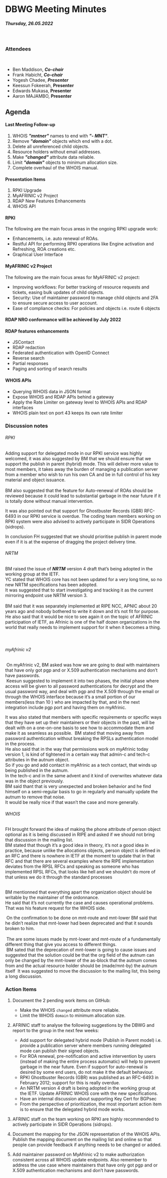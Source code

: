 # DBWG Meeting Minutes
##### Thursday, 26.05.2022
​
​
### **Attendees**
​
* Ben Maddison, **_Co-chair_**
* Frank Habicht, **_Co-chair_**
* Yogesh Chadee, **_Presenter_**
* Keessun Fokeerah, **Presenter**
* Edwards Mukasa, **Presenter**
* Aaron MAJAMBO, **Presenter**
​
## **Agenda**
#### Last Meeting Follow-up
1. WHOIS _**"mntner"**_ names to end with **_"- MNT"_**.
2. Remove _**"domain"**_ objects which end with a dot.
3. Delete all unreferenced child objects.
4. Resource holders without email addresses.
5. Make **_"changed"_** attribute data reliable.
6. Limit **_"domain"_** objects to minimum allocation size.
7. Complete overhaul of the WHOIS manual.
​
#### Presentation Items
1. RPKI Upgrade
2. MyAFRINIC v2 Project
3. RDAP New Features Enhancements
4. WHOIS API

#### **RPKI**
The following are the main focus areas in the ongoing RPKI upgrade work:
* Enhancements, i.e. auto renewal of ROAs.
* Restful API for performing RPKI operations like Engine activation and Refreshing, ROA creations etc.
* Graphical User Interface

#### **MyAFRINIC v2 Project**
The following are the main focus areas for MyAFRINIC v2 project:
* Improving workflows: For better tracking of resource requests and tickets, easing bulk updates of child objects.
* Security:   Use of maintainer password to manage child objects and 2FA to ensure secure access to user account.
* Ease of compliance checks:  For policies and objects i.e. route 6 objects

#### **RDAP NRO conformance will be achieved by July 2022**

#### **RDAP features enhancements**
   * JSContact
   * RDAP redaction
   * Federated authentication with OpenID Connect
   * Reverse search
   * Partial responses
   * Paging and sorting of search results
   
#### **WHOIS APIs** 
* Querying WHOIS data in JSON format
* Expose WHOIS and RDAP APIs behind a gateway
* Apply the Rate Limiter on gateway level to WHOIS APIs and RDAP interfaces
* WHOIS plain text on port 43 keeps its own rate limiter
​
​
### **Discussion notes**
###### RPKI 
Adding support for delegated mode in our RPKI service was highly welcomed, it was also suggested by BM that we should ensure that we support the publish in parent (hybrid) mode.
This will deliver more value to most members, it takes away the burden of managing a publication server from a member who wish to run his own CA and be in full control of his key material and object issuance.<br>
<br>
BM also suggested that the feature for Auto-renewal of ROAs should be reviewed because it could lead to substantial garbage in the near future if it is totally done without manual intervention.<br>

It was also pointed out that support for Ghostbuster Records (GBR) RFC-6493 in our RPKI service is overdue.
The coding team members working on RPKI system were also advised to actively participate in  SIDR Operations (sidrops).<br>

In conclusion FH suggested that we should  prioritise publish in parent mode even if it is at the expense of dragging the project delivery time.

###### NRTM
BM raised the issue of _**NRTM**_ version 4 draft that’s being adopted in the working group at the IETF. <br>
YC stated that WHOIS core has not been updated for a very long time, so no new NRTM specifications has been adopted. <br>
It was suggested that to start investigating and tracking it as the current mirroring endpoint use NRTM version 3. <br>
<br>
BM said that it was separately implemented at RIPE NCC, APNIC about 20 years ago and nobody bothered to write it down and it’s not fit for purpose.<br>
He also said that it would be nice to see again it on the topic of AFRINIC participation of IETF, as Afrinic is one of the half dozen organizations in the world that really needs to implement support for it when it becomes a thing.<br><br>
​


###### myAfrinic v2 
​
On myAfrinic v2, BM asked was how we are going to deal with maintainers that have only got pgp and or X.509 authentication mechanisms and don’t have passwords. <br>
​
Keesun suggested  to implement it into two phases, the initial phase where access will be given to all password authentications for decrypt and the usual password way, and deal with pgp and the X.509 through the email or through the WHOIS interface because it’s a small portion of our members(less than 10 ) who are impacted by that, and in the next integration include pgp port and having them on myAfrinic.<br>

It was also stated that members with specific requirements or specific ways that they have set up their maintainers or their objects in the past, will be dealt with on a one-on-one basis to see how to accommodate them and make it as seamless as possible.
​
BM stated that moving away from password authentication without breaking the RPSLs authentication model in the process.<br>
He also said that in the way that permissions work on myAfrinic today version 1, is kind of tightened in a certain way that admin-c and tech-c attributes in the autnum object.<br>
So if you go and add contact in myAfrinic as a tech contact, that winds up being published in the autnum.<br>
In the tech-c and in the same advent and it kind of overwrites whatever data was in the object previously. <br>
BM said thant that is very unexpected and broken behavior and he find himself on a semi-regular basis to go in regularly and manually update the autnum to remove that noise. <br>
It would be really nice if that wasn’t the case and more generally.
​
###### WHOIS

FH brought forward the idea of making the phone attribute of person object optional as it is being discussed in RIPE and asked if we should not bring that discussion in the mailing list.<br>
BM stated that though it’s a good idea in theory, it’s not a good idea in practice, because unlike the allocations objects, person object is defined in an RFC and there is nowhere in IETF at the moment to update that in that RFC and that there are several examples where the RIPE implementation deviates from the RPSL RFCs and speaking as someone who has implemented RPSL RFCs, that looks like hell and we shouldn’t do more of that unless we do it through the standard processes<br>
<br>

BM mentionned that everything apart the organization object should be writable by the maintainer of the ordonnance. <br>
He said that it’s not currently the case and causes operational problems. That was his feature request for the WHOIS side.
<br>

​
On the confirmation to be done on mnt-route and mnt-lower BM said that he didn’t realize that  mnt-lower had been deprecated and that it sounds broken to him.<br>
<br>
​
The are some issues made by mnt-lower and mnt-route of a fundamentally different thing that give you access to different things.<br>
​
BM sated that the deprecation of mnt-lower is going to cause issues and suggested that the solution could be that the org field of the autnum can only be changed by the mnt-lower of the as-block that the autnum comes from and the actual resource holder should be (made/mnt-by) the autnum itself
​
It was suggested to move the discussion to the mailing list, this being a long discussion.
​

### **Action Items**
1. Document the 2 pending work items on GitHub:
    * Make the WHOIS `changed` attribute more reliable.
    * Limit the WHOIS `domain` to minimum allocation size.
2. AFRINIC staff to analyse the following suggestions by the DBWG and report to the group in the next few weeks:

    * Add support for delegated hybrid mode (Publish in Parent model) i.e. provide a publication server where members running delegated mode can publish their signed objects.
    * For ROA renewal, pre-notification and active intervention by users (instead of making the entire process automatic) will help to prevent garbage in the near future. Even if support for auto-renewal is desired by some end users, do not make it the default behaviour.
    * RPKI Ghostbuster Records (GBR) was published as an RFC-6493 in February 2012; support for this is really overdue.
    * An NRTM version 4 draft is being adopted in the working group at the IETF. Update AFRINIC WHOIS core with the new specifications.
    * Have an internal discussion about supporting Key Cert for BGPsec 
    * From the perspective of prioritization, the most important action item is to ensure that the delegated hybrid mode works.
3. AFRINIC staff on the team working on RPKI are highly recommended to actively participate in  SIDR Operations (sidrops).
4. Document the mapping for the JSON representation of the WHOIS APIs. Publish the mapping document on the mailing list and online so that people can provide feedback if anything needs to be changed or added.
5. Add maintainer password on MyAfrinic v2 to make authorization consistent across all WHOIS update endpoints. Also remember to address the use case where maintainers that have only got pgp and or X.509 authentication mechanisms and don’t have passwords.